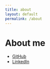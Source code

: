```yaml
---
title: about
layout: default
permalink: /about
---
```


# About me

- [GitHub](https://github.com/ugi)
- [LinkedIn](https://www.linkedin.com/in/uerceg/)
